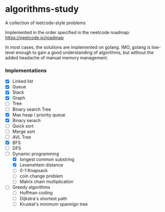 # algorithms-study
A collection of leetcode-style problems

Implemented in the order specified in the neetcode roadmap: https://neetcode.io/roadmap

In most cases, the solutions are implemented on golang. IMO, golang is low-level enough to gain a good understanding of algorithms, but without the added headache of manual memory management. 



### Implementations

- [x] Linked list
- [X] Queue
- [x] Stack
- [X] Graph 
- [ ] Tree
- [ ] Binary search Tree
- [X] Max heap / priority queue
- [X] Binary serach
- [ ] Quick sort
- [ ] Merge sort
- [ ] AVL Tree
- [X] BFS
- [ ] DFS
- [ ] Dynamic programming
	- [X] longest common substring
	- [X] Levenshtein distance
    - [ ] 0-1 Knapsack
    - [ ] coin change problem
    - [ ] Matrix chain multiplication
- [ ] Greedy algorithms
	- [ ] Huffman coding
	- [ ] Dijkstra's shortest path
	- [ ] Kruskal's minimum spannign tree